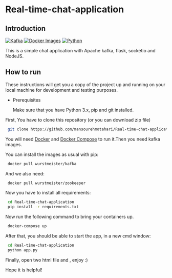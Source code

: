 # Real-time-chat-application

## Introduction

[![Kafka](https://img.shields.io/badge/streaming_platform-kafka-black.svg?style=flat-square)](https://kafka.apache.org)
[![Docker Images](https://img.shields.io/badge/docker_images-wurstmeister-orange.svg?style=flat-square)](https://github.com/wurstmeister/kafka-docker)
[![Python](https://img.shields.io/badge/python-3.5+-blue.svg?style=flat-square)](https://www.python.org)

This is a simple chat application with Apache kafka, flask, socketio and NodeJS.

## How to run
These instructions will get you a copy of the project up and running on your local machine for development and testing purposes.

* Prerequisites

    Make sure that you have Python 3.x, pip and git installed.

First, You have to clone this repository (or you can download zip file)

```bash
 git clone https://github.com/mansourehmotahari/Real-time-chat-application.git
```

You will need [Docker](https://docs.docker.com/install/) and [Docker Compose](https://docs.docker.com/compose/) to run it.Then you need kafka images.

You can install the images as usual with pip: 

```bash
 docker pull wurstmeister/kafka
```
And we also need:

```bash
 docker pull wurstmeister/zookeeper
```

Now you have to install all requirements:

```bash
 cd Real-time-chat-application
 pip install -r requirements.txt
```
Now run the following command to bring your containers up.

```bash
 docker-compose up 
```
After that, you should be able to start the app, in a new cmd window:

```bash
 cd Real-time-chat-application
 python app.py 
```
Finally, open two html file and , enjoy :) 

Hope it is helpful!




